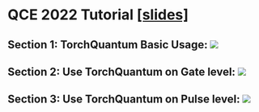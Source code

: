 # QCE 2022 Tutorial [[slides]](./qce_tutorial.pdf)
## Section 1: TorchQuantum Basic Usage: [![](https://colab.research.google.com/assets/colab-badge.svg)](https://colab.research.google.com/github/mit-han-lab/torchquantum/blob/master/QCE22_tutorial/sec1_basic.ipynb)

## Section 2: Use TorchQuantum on Gate level: [![](https://colab.research.google.com/assets/colab-badge.svg)](https://colab.research.google.com/github/mit-han-lab/torchquantum/blob/master/QCE22_tutorial/sec2_basic.ipynb)

## Section 3: Use TorchQuantum on Pulse level: [![](https://colab.research.google.com/assets/colab-badge.svg)](https://colab.research.google.com/github/mit-han-lab/torchquantum/blob/master/QCE22_tutorial/sec3_basic.ipynb)


